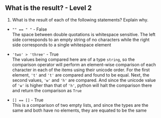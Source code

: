 ## What is the result? - Level 2

1. What is the result of each of the following statements? Explain why.

  * `"" == " "` - False \
    The space between double quotations is whitespace sensitive. The left side corresponds to an empty string of no characters   while the right side corresponds to a single whitespace element
    
  * `'two' > 'three'` - True \
    The values being compared here are of a type `string`, so the comparison operator will perform an element-wise comparison of each character in each of the items using their unicode order. For the first element, `'t'` and `'t'` are compared and found to be equal. Next, the second values, `'w'` and `'h'` are compared. And since the unicode value of `'w'` is higher than that of `'h'`, python will halt the comparison there and return the comparison as `True` 
    
    
  * `[] == []`  - True \
    This is a comparison of two empty lists, and since the types are the same and both have no elements, they are equated to be the same

